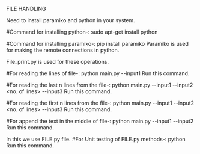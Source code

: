 FILE HANDLING

Need to install paramiko and python in your system.

#Command for installing python-:
sudo apt-get install python

#Command for installing paramiko-:
pip install paramiko
Paramiko is used for making the remote connections in python. 

File_print.py is used for these operations.

#For reading the lines of file-:
python main.py --input1 <name of file>
Run this command.

#For reading the last n lines from the file-:
python main.py --input1 <name of file> --input2 <no. of lines> --input3 <choose l for run the last n lines>
Run this command.

#For reading the first n lines from the file-:
python main.py --input1 <name of file> --input2 <no. of lines> --input3 <choose f for run the first n lines>
Run this command.

#For append the text in the middle of file-:
python main.py --input1 <name of input file> --input2 <name of output file>
Run this command.

In this we use FILE.py file.
#For Unit testing of FILE.py methods-:
python <Name of testing file>
Run this command.
